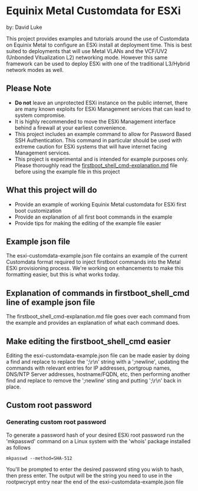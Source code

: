 # Equinix Metal Customdata for ESXi
by: David Luke

This project provides examples and tutorials around the use of Customdata on Equinix Metal to configure an ESXi install at deployment time. This is best suited to deployments that will use Metal VLANs and the VCF/UV2 (Unbonded Vitualization L2) networking mode. However this same framework can be used to deploy ESXi with one of the traditional L3/Hybrid network modes as well. 

## Please Note
* __Do not__ leave an unprotected ESXi instance on the public internet, there are many known exploits for ESXi Management services that can lead to system compromise. 
 * It is highly recommended to move the ESXi Management interface behind a firewall at your earliest convenience.
* This project includes an example command to allow for Password Based SSH Authentication. This command in particular should be used with extreme caution for ESXi systems that will have internet facing Management services.
* This project is experimental and is intended for example purposes only. Please thoroughly read the [firstboot_shell_cmd-explanation.md](https://github.com/davidlukemt/metal-esxi-customdata/blob/main/firstboot_shell_cmd-explanation.md) file before using the example file in this project

## What this project will do
* Provide an example of working Equinix Metal customdata for ESXi first boot customization
* Provide an explanation of all first boot commands in the example
* Provide tips for making the editing of the example file easier

## Example json file
The esxi-customdata-example.json file contains an example of the current Customdata format required to inject firstboot commands into the Metal ESXi provisioning process. We're working on enhancements to make this formatting easier, but this is what works today.

## Explanation of commands in firstboot_shell_cmd line of example json file
The firstboot_shell_cmd-explanation.md file goes over each command from the example and provides an explanation of what each command does.

## Make editing the firstboot_shell_cmd easier
Editing the esxi-customdata-example.json file can be made easier by doing a find and replace to replace the ';\r\n' string with a ';newline', updating the commands with relevant entries for IP addresses, portgroup names, DNS/NTP Server addresses, hostname/FQDN, etc, then performing another find and replace to remove the ';newline' sting and putting ';\r\n' back in place.

## Custom root password

### Generating custom root password
To generate a password hash of your desired ESXi root password run the 'mkpasswd' command on a Linux system with the 'whois' package installed as follows

```shell
mkpasswd --method=SHA-512
```
You'll be prompted to enter the desired password sting you wish to hash, then press enter. The output will be the string you need to use in the rootpwcrypt entry near the end of the esxi-customdata-example.json file